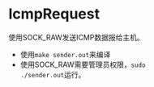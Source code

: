 # IcmpRequest
使用SOCK_RAW发送ICMP数据报给主机。

* 使用<code>make sender.out</code>来编译
* 使用SOCK_RAW需要管理员权限，<code>sudo ./sender.out</code>运行。
